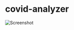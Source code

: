 # covid-analyzer

![Screenshot](https://github.com/AnsumanMishra-git/covid-analyzer/blob/main/Screenshot.png)
